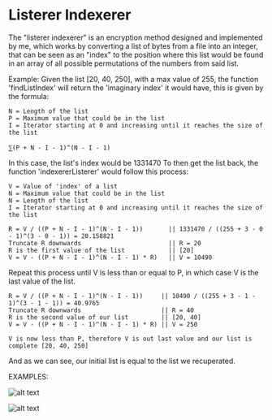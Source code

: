 # Listerer Indexerer

The "listerer indexerer" is an encryption method designed and implemented by me, which works by converting a list of bytes from a file into an integer, that can be seen as an "index" to the position where this list would be found in an array of all possible permutations of the numbers from said list.

Example:
  Given the list [20, 40, 250], with a max value of 255, the function 'findListIndex' will return the 'imaginary index' it would have, this is given by the formula:
    
    N = Length of the list
    P = Maximum value that could be in the list
    I = Iterator starting at 0 and increasing until it reaches the size of the list
    
    ⅀(P + N - I - 1)^(N - I - 1)
    
  In this case, the list's index would be 1331470
  To then get the list back, the function 'indexererListerer' would follow this process:
  
    V = Value of 'index' of a list
    N = Maximum value that could be in the list
    N = Length of the list
    I = Iterator starting at 0 and increasing until it reaches the size of the list
    
    R = V / ((P + N - I - 1)^(N - I - 1))       || 1331470 / ((255 + 3 - 0 - 1)^(3 - 0 - 1)) = 20.158821
    Truncate R downwards                        || R = 20
    R is the first value of the list            || [20]
    V = V - ((P + N - I - 1)^(N - I - 1) * R)   || V = 10490
  
  Repeat this process until V is less than or equal to P, in which case V is the last value of the list.

    R = V / ((P + N - I - 1)^(N - I - 1))     || 10490 / ((255 + 3 - 1 - 1)^(3 - 1 - 1)) = 40.9765
    Truncate R downwards                      || R = 40
    R is the second value of our list         || [20, 40]
    V = V - ((P + N - I - 1)^(N - I - 1) * R) || V = 250

    V is now less than P, therefore V is out last value and our list is complete [20, 40, 250]

  And as we can see, our initial list is equal to the list we recuperated.
  
  
EXAMPLES:

![alt text](https://github.com/Pharadas/encryption_methods/blob/main/ListererIndexerRandomListExample.PNG?raw=true)

![alt text](https://github.com/Pharadas/encryption_methods/blob/main/image.png?raw=true)
